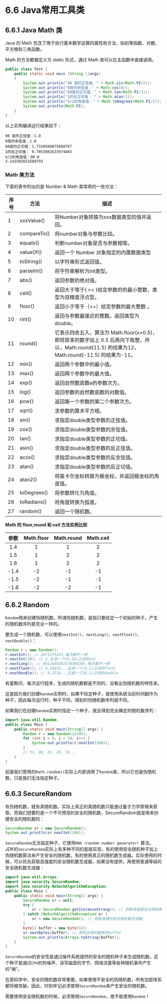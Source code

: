 # 6.6 Java常用工具类

## 6.6.1 Java Math 类
Java 的 Math 包含了用于执行基本数学运算的属性和方法，如初等指数、对数、平方根和三角函数。

Math 的方法都被定义为 static 形式，通过 Math 类可以在主函数中直接调用。

```java
public class Test {  
    public static void main (String []args)  
    {  
        System.out.println("90 度的正弦值：" + Math.sin(Math.PI/2));  
        System.out.println("0度的余弦值：" + Math.cos(0));  
        System.out.println("60度的正切值：" + Math.tan(Math.PI/3));  
        System.out.println("1的反正切值： " + Math.atan(1));  
        System.out.println("π/2的角度值：" + Math.toDegrees(Math.PI/2));  
        System.out.println(Math.PI);  
    }  
}
```
以上实例编译运行结果如下：

```
90 度的正弦值：1.0
0度的余弦值：1.0
60度的正切值：1.7320508075688767
1的反正切值： 0.7853981633974483
π/2的角度值：90.0
3.141592653589793
```
###  Math 类方法
下面的表中列出的是 Number & Math 类常用的一些方法：

|序号|方法|描述|
|-|-|-|
|1|xxxValue()|将Number对象转换为xxx数据类型的值并返回。|
|2|compareTo()|将number对象与参数比较。|
|3|equals()|判断number对象是否与参数相等。|
|4|valueOf()|返回一个 Number 对象指定的内置数据类型|
|5|toString()|以字符串形式返回值。|
|6|parseInt()|将字符串解析为int类型。|
|7|abs()|返回参数的绝对值。|
|8|ceil()|返回大于等于( >= )给定参数的的最小整数，类型为双精度浮点型。|
|9|floor()|返回小于等于（<=）给定参数的最大整数 。|
|10|rint()|返回与参数最接近的整数。返回类型为double。|
|11|round()|它表示四舍五入，算法为 Math.floor(x+0.5)，即将原来的数字加上 0.5 后再向下取整，所以，Math.round(11.5) 的结果为12，Math.round(-11.5) 的结果为-11。|
|12|min()|返回两个参数中的最小值。|
|13|max()|返回两个参数中的最大值。|
|14|exp()|返回自然数底数e的参数次方。|
|15|log()|返回参数的自然数底数的对数值。|
|16|pow()|返回第一个参数的第二个参数次方。|
|17|sqrt()|求参数的算术平方根。|
|18|sin()|求指定double类型参数的正弦值。|
|19|cos()|求指定double类型参数的余弦值。|
|20|tan()|求指定double类型参数的正切值。|
|21|asin()|求指定double类型参数的反正弦值。|
|22|acos()|求指定double类型参数的反余弦值。|
|23|atan()|求指定double类型参数的反正切值。|
|24|atan2()|将笛卡尔坐标转换为极坐标，并返回极坐标的角度值。|
|25|toDegrees()|将参数转化为角度。|
|26|toRadians()|将角度转换为弧度。|
|27|random()|返回一个随机数。|

**Math 的 floor,round 和 ceil 方法实例比较**

|参数|Math.floor|Math.round|Math.ceil|
|:-:|:-:|:-:|:-:|
|1.4|1|1|2|
|1.5|1|2|2|
|1.6|1|2|2|
|-1.4|-2|-1|-1|
|-1.5|-2|-1|-1|
|-1.6|-2|-2|-1|

## 6.6.2 Random
`Random`用来创建伪随机数。所谓伪随机数，是指只要给定一个初始的种子，产生的随机数序列是完全一样的。

要生成一个随机数，可以使用`nextInt()`、`nextLong()`、`nextFloat()`、`nextDouble()`：

```java
Random r = new Random();
r.nextInt(); // 2071575453,每次都不一样
r.nextInt(10); // 5,生成一个[0,10)之间的int
r.nextLong(); // 8811649292570369305,每次都不一样
r.nextFloat(); // 0.54335...生成一个[0,1)之间的float
r.nextDouble(); // 0.3716...生成一个[0,1)之间的double
```

有童鞋问，每次运行程序，生成的随机数都是不同的，没看出伪随机数的特性来。

这是因为我们创建`Random`实例时，如果不给定种子，就使用系统当前时间戳作为种子，因此每次运行时，种子不同，得到的伪随机数序列就不同。

如果我们在创建`Random`实例时指定一个种子，就会得到完全确定的随机数序列：

```java
import java.util.Random;
public class Main {
    public static void main(String[] args) {
        Random r = new Random(12345);
        for (int i = 0; i < 10; i++) {
            System.out.println(r.nextInt(100));
        }
        // 51, 80, 41, 28, 55...
    }
}
```

前面我们使用的`Math.random()`实际上内部调用了`Random`类，所以它也是伪随机数，只是我们无法指定种子。

## 6.6.3 SecureRandom
有伪随机数，就有真随机数。实际上真正的真随机数只能通过量子力学原理来获取，而我们想要的是一个不可预测的安全的随机数，SecureRandom就是用来创建安全的随机数的：

```java
SecureRandom sr = new SecureRandom();
System.out.println(sr.nextInt(100));
```

`SecureRandom`无法指定种子，它使用`RNG（random number generator）`算法。JDK的`SecureRandom`实际上有多种不同的底层实现，有的使用安全随机种子加上伪随机数算法来产生安全的随机数，有的使用真正的随机数生成器。实际使用的时候，可以优先获取高强度的安全随机数生成器，如果没有提供，再使用普通等级的安全随机数生成器：

```java
import java.util.Arrays;
import java.security.SecureRandom;
import java.security.NoSuchAlgorithmException;
public class Main {
    public static void main(String[] args) {
        SecureRandom sr = null;
        try {
            sr = SecureRandom.getInstanceStrong(); // 获取高强度安全随机数生成器
        } catch (NoSuchAlgorithmException e) {
            sr = new SecureRandom(); // 获取普通的安全随机数生成器
        }
        byte[] buffer = new byte[16];
        sr.nextBytes(buffer); // 用安全随机数填充buffer
        System.out.println(Arrays.toString(buffer));
    }
}
```

`SecureRandom`的安全性是通过操作系统提供的安全的随机种子来生成随机数。这个种子是通过`CPU`的热噪声、读写磁盘的字节、网络流量等各种随机事件产生的“熵”。

在密码学中，安全的随机数非常重要。如果使用不安全的伪随机数，所有加密体系都将被攻破。因此，时刻牢记必须使用`SecureRandom`来产生安全的随机数。

 需要使用安全随机数的时候，必须使用`SecureRandom`，绝不能使用`Random`！